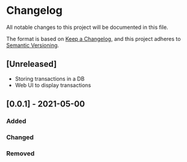 # Changelog
All notable changes to this project will be documented in this file.

The format is based on [Keep a Changelog](https://keepachangelog.com/en/1.0.0/),
and this project adheres to [Semantic Versioning](https://semver.org/spec/v2.0.0.html).

## [Unreleased]

- Storing transactions in a DB
- Web UI to display transactions

## [0.0.1] - 2021-05-00
### Added

### Changed

### Removed
